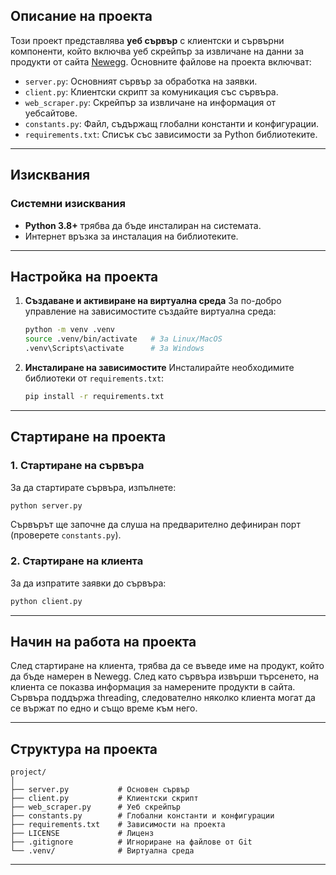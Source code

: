 
## Описание на проекта

Този проект представлява **уеб сървър** с клиентски и сървърни компоненти, който включва уеб скрейпър за извличане на данни за продукти от сайта [Newegg](https://www.newegg.com/). Основните файлове на проекта включват:

- `server.py`: Основният сървър за обработка на заявки.
- `client.py`: Клиентски скрипт за комуникация със сървъра.
- `web_scraper.py`: Скрейпър за извличане на информация от уебсайтове.
- `constants.py`: Файл, съдържащ глобални константи и конфигурации.
- `requirements.txt`: Списък със зависимости за Python библиотеките.

---

## Изисквания

### Системни изисквания

- **Python 3.8+** трябва да бъде инсталиран на системата.
- Интернет връзка за инсталация на библиотеките.

---

## Настройка на проекта

1. **Създаване и активиране на виртуална среда** За по-добро управление на зависимостите създайте виртуална среда:
    
    ```bash
    python -m venv .venv
    source .venv/bin/activate   # За Linux/MacOS
    .venv\Scripts\activate      # За Windows
    ```
    
1. **Инсталиране на зависимостите** Инсталирайте необходимите библиотеки от `requirements.txt`:
    
    ```bash
    pip install -r requirements.txt
    ```
    

---

## Стартиране на проекта

### 1. Стартиране на сървъра

За да стартирате сървъра, изпълнете:

```bash
python server.py
```

Сървърът ще започне да слуша на предварително дефиниран порт (проверете `constants.py`).

### 2. Стартиране на клиента

За да изпратите заявки до сървъра:

```bash
python client.py
```

---
## Начин на работа на проекта
След стартиране на клиента, трябва да се въведе име на продукт, който да бъде намерен в Newegg. След като сървъра извърши търсенето, на клиента се показва информация за намерените продукти в сайта. Сървъра поддържа threading, следователно няколко клиента могат да се вържат по едно и също време към него.

---
## Структура на проекта

```
project/
│
├── server.py           # Основен сървър
├── client.py           # Клиентски скрипт
├── web_scraper.py      # Уеб скрейпър
├── constants.py        # Глобални константи и конфигурации
├── requirements.txt    # Зависимости на проекта
├── LICENSE             # Лиценз
├── .gitignore          # Игнориране на файлове от Git
└── .venv/              # Виртуална среда
```

---

